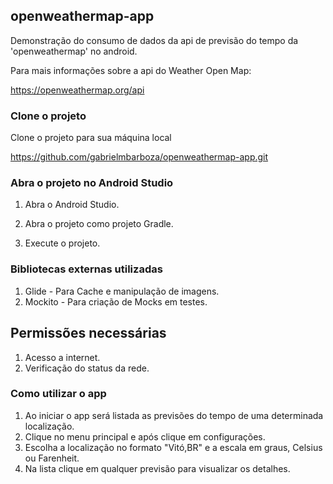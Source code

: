 ## openweathermap-app
Demonstração do consumo de dados da api de previsão do tempo da 'openweathermap' no android.

Para mais informações sobre a api do Weather Open Map:

https://openweathermap.org/api


### Clone o projeto

Clone o projeto para sua máquina local

https://github.com/gabrielmbarboza/openweathermap-app.git

### Abra o projeto no Android Studio

1. Abra o Android Studio.

2. Abra o projeto como projeto Gradle.

3. Execute o projeto.

### Bibliotecas externas utilizadas

1. Glide - Para Cache e manipulação de imagens.
2. Mockito - Para criação de Mocks em testes.

## Permiss&otilde;es necess&aacute;rias

1. Acesso a internet.
2. Verificação do status da rede.

### Como utilizar o app

1. Ao iniciar o app será listada as previs&otilde;es do tempo de uma determinada localização.
2. Clique no menu principal e ap&oacute;s clique em configurações.
3. Escolha a localização no formato "Vit&oacute;,BR" e a escala em graus, Celsius ou Farenheit.
4. Na lista clique em qualquer previsão para visualizar os detalhes.
